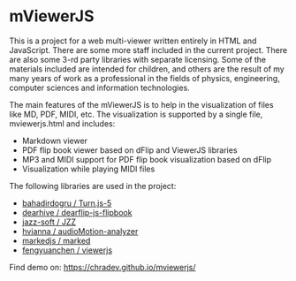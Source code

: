 #  mViewerJS 
This is a project for a web multi-viewer written entirely in HTML and JavaScript. There are some more staff included in the current project. There are also some 3-rd party libraries with separate licensing. Some of the materials included are intended for children, and others are the result of my many years of work as a professional in the fields of physics, engineering, computer sciences and information technologies.

The main features of the mViewerJS is to help in the visualization of files like MD, PDF, MIDI, etc. The visualization is supported by a single file,  mviewerjs.html and includes:
- Markdown viewer
- PDF flip book viewer based on dFlip and ViewerJS libraries
- MP3 and MIDI support for PDF flip book visualization based on dFlip
- Visualization while playing MIDI files

 The following libraries are used in the project:
 - <a href="https://github.com/bahadirdogru/Turn.js-5/tree/master" target="_blank"> bahadirdogru / Turn.js-5 </a>
 - <a href="https://github.com/dearhive/dearflip-js-flipbook" target="_blank"> dearhive / dearflip-js-flipbook </a>
 - <a href="https://github.com/jazz-soft/JZZ" target="_blank"> jazz-soft / JZZ </a>
 - <a href="https://github.com/hvianna/audioMotion-analyzer/tree/master" target="_blank"> hvianna / audioMotion-analyzer </a>
 - <a href="https://github.com/markedjs/marked" target="_blank"> markedjs / marked </a>
 - <a href="https://github.com/fengyuanchen/viewerjs" target="_blank"> fengyuanchen / viewerjs </a>


Find demo on: <a href="https://chradev.github.io/mviewerjs/" target="_blank">https://chradev.github.io/mviewerjs/</a>
 
